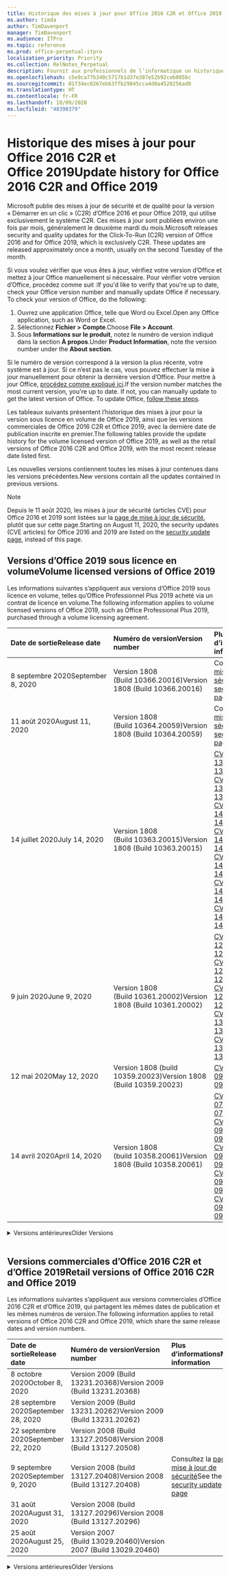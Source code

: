 ```yaml
---
title: Historique des mises à jour pour Office 2016 C2R et Office 2019
ms.author: timda
author: TimDavenport
manager: TimDavenport
ms.audience: ITPro
ms.topic: reference
ms.prod: office-perpetual-itpro
localization_priority: Priority
ms.collection: RelNotes_Perpetual
description: Fournit aux professionnels de l’informatique un historique des mises à jour pour les versions perpétuelles d’Office 2016 et 2019 qui utilisent la technologie « Démarrer en un clic » (C2R)
ms.openlocfilehash: c5e9ca77b340c5717b1d37e387e52b92ceb0056c
ms.sourcegitcommit: 01f34ec0267eb63ffb29045cca4d0a4520256ad0
ms.translationtype: HT
ms.contentlocale: fr-FR
ms.lasthandoff: 10/09/2020
ms.locfileid: "48398379"
---
```

# <a name="update-history-for-office-2016-c2r-and-office-2019"></a><span data-ttu-id="aa8cd-103">Historique des mises à jour pour Office 2016 C2R et Office 2019</span><span class="sxs-lookup"><span data-stu-id="aa8cd-103">Update history for Office 2016 C2R and Office 2019</span></span>

<span data-ttu-id="aa8cd-p101">Microsoft publie des mises à jour de sécurité et de qualité pour la version « Démarrer en un clic » (C2R) d’Office 2016 et pour Office 2019, qui utilise exclusivement le système C2R. Ces mises à jour sont publiées environ une fois par mois, généralement le deuxième mardi du mois.</span><span class="sxs-lookup"><span data-stu-id="aa8cd-p101">Microsoft releases security and quality updates for the Click-To-Run (C2R) version of Office 2016 and for Office 2019, which is exclusively C2R. These updates are released approximately once a month, usually on the second Tuesday of the month.</span></span>

<span data-ttu-id="aa8cd-p102">Si vous voulez vérifier que vous êtes à jour, vérifiez votre version d’Office et mettez à jour Office manuellement si nécessaire. Pour vérifier votre version d’Office, procédez comme suit :</span><span class="sxs-lookup"><span data-stu-id="aa8cd-p102">If you'd like to verify that you're up to date, check your Office version number and manually update Office if necessary. To check your version of Office, do the following:</span></span>

  1.    <span data-ttu-id="aa8cd-108">Ouvrez une application Office, telle que Word ou Excel.</span><span class="sxs-lookup"><span data-stu-id="aa8cd-108">Open any Office application, such as Word or Excel.</span></span>
  2.    <span data-ttu-id="aa8cd-109">Sélectionnez **Fichier > Compte**.</span><span class="sxs-lookup"><span data-stu-id="aa8cd-109">Choose **File > Account**.</span></span>
  3.    <span data-ttu-id="aa8cd-110">Sous **Informations sur le produit**, notez le numéro de version indiqué dans la section **À propos**.</span><span class="sxs-lookup"><span data-stu-id="aa8cd-110">Under **Product Information**, note the version number under the **About section**.</span></span>

<span data-ttu-id="aa8cd-p103">Si le numéro de version correspond à la version la plus récente, votre système est à jour. Si ce n’est pas le cas, vous pouvez effectuer la mise à jour manuellement pour obtenir la dernière version d’Office. Pour mettre à jour Office, [procédez comme expliqué ici](https://support.office.com/article/2ab296f3-7f03-43a2-8e50-46de917611c5).</span><span class="sxs-lookup"><span data-stu-id="aa8cd-p103">If the version number matches the most current version, you're up to date. If not, you can manually update to get the latest version of Office. To update Office, [follow these steps](https://support.office.com/article/2ab296f3-7f03-43a2-8e50-46de917611c5).</span></span>


<span data-ttu-id="aa8cd-114">Les tableaux suivants présentent l’historique des mises à jour pour la version sous licence en volume de Office 2019, ainsi que les versions commerciales de Office 2016 C2R et Office 2019, avec la dernière date de publication inscrite en premier.</span><span class="sxs-lookup"><span data-stu-id="aa8cd-114">The following tables provide the update history for the volume licensed version of Office 2019, as well as the retail versions of Office 2016 C2R and Office 2019, with the most recent release date listed first.</span></span>

<span data-ttu-id="aa8cd-115">Les nouvelles versions contiennent toutes les mises à jour contenues dans les versions précédentes.</span><span class="sxs-lookup"><span data-stu-id="aa8cd-115">New versions contain all the updates contained in previous versions.</span></span>


 > [!NOTE]
> <span data-ttu-id="aa8cd-116">Depuis le 11 août 2020, les mises à jour de sécurité (articles CVE) pour Office 2016 et 2019 sont listées sur la [page de mise à jour de sécurité](https://docs.microsoft.com/officeupdates/microsoft365-apps-security-updates), plutôt que sur cette page.</span><span class="sxs-lookup"><span data-stu-id="aa8cd-116">Starting on August 11, 2020, the security updates (CVE articles) for Office 2016 and 2019 are listed on the [security update page](https://docs.microsoft.com/officeupdates/microsoft365-apps-security-updates), instead of this page.</span></span> 


## <a name="volume-licensed-versions-of-office-2019"></a><span data-ttu-id="aa8cd-117">Versions d’Office 2019 sous licence en volume</span><span class="sxs-lookup"><span data-stu-id="aa8cd-117">Volume licensed versions of Office 2019</span></span>
<span data-ttu-id="aa8cd-118">Les informations suivantes s’appliquent aux versions d’Office 2019 sous licence en volume, telles qu’Office Professionnel Plus 2019 acheté via un contrat de licence en volume.</span><span class="sxs-lookup"><span data-stu-id="aa8cd-118">The following information applies to volume licensed versions of Office 2019, such as Office Professional Plus 2019, purchased through a volume licensing agreement.</span></span>

[//]: # (NE PAS SUPPRIMER LE DÉBUT DU TABLEAU VL)


|<span data-ttu-id="aa8cd-120">**Date de sortie**</span><span class="sxs-lookup"><span data-stu-id="aa8cd-120">**Release date**</span></span>|<span data-ttu-id="aa8cd-121">**Numéro de version**</span><span class="sxs-lookup"><span data-stu-id="aa8cd-121">**Version number**</span></span>|<span data-ttu-id="aa8cd-122">**Plus d’informations**</span><span class="sxs-lookup"><span data-stu-id="aa8cd-122">**More information**</span></span>|
|:-----|:-----|:-----|
|<span data-ttu-id="aa8cd-123">8 septembre 2020</span><span class="sxs-lookup"><span data-stu-id="aa8cd-123">September 8, 2020</span></span>|<span data-ttu-id="aa8cd-124">Version 1808 (Build 10366.20016)</span><span class="sxs-lookup"><span data-stu-id="aa8cd-124">Version 1808 (Build 10366.20016)</span></span>|<span data-ttu-id="aa8cd-125">Consultez la [page mise à jour de sécurité](https://docs.microsoft.com/officeupdates/microsoft365-apps-security-updates)</span><span class="sxs-lookup"><span data-stu-id="aa8cd-125">See the [security update page](https://docs.microsoft.com/officeupdates/microsoft365-apps-security-updates)</span></span> |
|<span data-ttu-id="aa8cd-126">11 août 2020</span><span class="sxs-lookup"><span data-stu-id="aa8cd-126">August 11, 2020</span></span>|<span data-ttu-id="aa8cd-127">Version 1808 (Build 10364.20059)</span><span class="sxs-lookup"><span data-stu-id="aa8cd-127">Version 1808 (Build 10364.20059)</span></span>|<span data-ttu-id="aa8cd-128">Consultez la [page mise à jour de sécurité](https://docs.microsoft.com/officeupdates/microsoft365-apps-security-updates)</span><span class="sxs-lookup"><span data-stu-id="aa8cd-128">See the [security update page](https://docs.microsoft.com/officeupdates/microsoft365-apps-security-updates)</span></span> |
|<span data-ttu-id="aa8cd-129">14 juillet 2020</span><span class="sxs-lookup"><span data-stu-id="aa8cd-129">July 14, 2020</span></span>   |<span data-ttu-id="aa8cd-130">Version 1808 (Build 10363.20015)</span><span class="sxs-lookup"><span data-stu-id="aa8cd-130">Version 1808 (Build 10363.20015)</span></span>  |[<span data-ttu-id="aa8cd-131">CVE-2020-1342</span><span class="sxs-lookup"><span data-stu-id="aa8cd-131">CVE-2020-1342</span></span>](https://portal.msrc.microsoft.com/fr-FR/security-guidance/advisory/CVE-2020-1342) <br/>[<span data-ttu-id="aa8cd-132">CVE-2020-1349</span><span class="sxs-lookup"><span data-stu-id="aa8cd-132">CVE-2020-1349</span></span>](https://portal.msrc.microsoft.com/fr-FR/security-guidance/advisory/CVE-2020-1349) <br/>[<span data-ttu-id="aa8cd-133">CVE-2020-1445</span><span class="sxs-lookup"><span data-stu-id="aa8cd-133">CVE-2020-1445</span></span>](https://portal.msrc.microsoft.com/fr-FR/security-guidance/advisory/CVE-2020-1445) <br/>[<span data-ttu-id="aa8cd-134">CVE-2020-1446</span><span class="sxs-lookup"><span data-stu-id="aa8cd-134">CVE-2020-1446</span></span>](https://portal.msrc.microsoft.com/fr-FR/security-guidance/advisory/CVE-2020-1446) <br/>[<span data-ttu-id="aa8cd-135">CVE-2020-1447</span><span class="sxs-lookup"><span data-stu-id="aa8cd-135">CVE-2020-1447</span></span>](https://portal.msrc.microsoft.com/fr-FR/security-guidance/advisory/CVE-2020-1447) <br/>[<span data-ttu-id="aa8cd-136">CVE-2020-1448</span><span class="sxs-lookup"><span data-stu-id="aa8cd-136">CVE-2020-1448</span></span>](https://portal.msrc.microsoft.com/fr-FR/security-guidance/advisory/CVE-2020-1448) <br/>[<span data-ttu-id="aa8cd-137">CVE-2020-1449</span><span class="sxs-lookup"><span data-stu-id="aa8cd-137">CVE-2020-1449</span></span>](https://portal.msrc.microsoft.com/fr-FR/security-guidance/advisory/CVE-2020-1449) <br/>|
|<span data-ttu-id="aa8cd-138">9 juin 2020</span><span class="sxs-lookup"><span data-stu-id="aa8cd-138">June 9, 2020</span></span>   |<span data-ttu-id="aa8cd-139">Version 1808 (Build 10361.20002)</span><span class="sxs-lookup"><span data-stu-id="aa8cd-139">Version 1808 (Build 10361.20002)</span></span>  |[<span data-ttu-id="aa8cd-140">CVE-2020-1225</span><span class="sxs-lookup"><span data-stu-id="aa8cd-140">CVE-2020-1225</span></span>](https://portal.msrc.microsoft.com/fr-FR/security-guidance/advisory/CVE-2020-1225) <br/> [<span data-ttu-id="aa8cd-141">CVE-2020-1226</span><span class="sxs-lookup"><span data-stu-id="aa8cd-141">CVE-2020-1226</span></span>](https://portal.msrc.microsoft.com/fr-FR/security-guidance/advisory/CVE-2020-1226) <br/>[<span data-ttu-id="aa8cd-142">CVE-2020-1229</span><span class="sxs-lookup"><span data-stu-id="aa8cd-142">CVE-2020-1229</span></span>](https://portal.msrc.microsoft.com/fr-FR/security-guidance/advisory/CVE-2020-1229) <br/>[<span data-ttu-id="aa8cd-143">CVE-2020-1321</span><span class="sxs-lookup"><span data-stu-id="aa8cd-143">CVE-2020-1321</span></span>](https://portal.msrc.microsoft.com/fr-FR/security-guidance/advisory/CVE-2020-1321) <br/>[<span data-ttu-id="aa8cd-144">CVE-2020-1322</span><span class="sxs-lookup"><span data-stu-id="aa8cd-144">CVE-2020-1322</span></span>](https://portal.msrc.microsoft.com/fr-FR/security-guidance/advisory/CVE-2020-1322) <br/>|
|<span data-ttu-id="aa8cd-145">12 mai 2020</span><span class="sxs-lookup"><span data-stu-id="aa8cd-145">May 12, 2020</span></span>   |<span data-ttu-id="aa8cd-146">Version 1808 (build 10359.20023)</span><span class="sxs-lookup"><span data-stu-id="aa8cd-146">Version 1808 (Build 10359.20023)</span></span>  |[<span data-ttu-id="aa8cd-147">CVE-2020-0901</span><span class="sxs-lookup"><span data-stu-id="aa8cd-147">CVE-2020-0901</span></span>](https://portal.msrc.microsoft.com/fr-FR/security-guidance/advisory/CVE-2020-0901) <br/> |
|<span data-ttu-id="aa8cd-148">14 avril 2020</span><span class="sxs-lookup"><span data-stu-id="aa8cd-148">April 14, 2020</span></span>   |<span data-ttu-id="aa8cd-149">Version 1808 (build 10358.20061)</span><span class="sxs-lookup"><span data-stu-id="aa8cd-149">Version 1808 (Build 10358.20061)</span></span>  |[<span data-ttu-id="aa8cd-150">CVE-2020-0760</span><span class="sxs-lookup"><span data-stu-id="aa8cd-150">CVE-2020-0760</span></span>](https://portal.msrc.microsoft.com/fr-FR/security-guidance/advisory/CVE-2020-0760) <br/> [<span data-ttu-id="aa8cd-151">CVE-2020-0906</span><span class="sxs-lookup"><span data-stu-id="aa8cd-151">CVE-2020-0906</span></span>](https://portal.msrc.microsoft.com/fr-FR/security-guidance/advisory/CVE-2020-0906) <br/> [<span data-ttu-id="aa8cd-152">CVE-2020-0961</span><span class="sxs-lookup"><span data-stu-id="aa8cd-152">CVE-2020-0961</span></span>](https://portal.msrc.microsoft.com/fr-FR/security-guidance/advisory/CVE-2020-0961) <br/> [<span data-ttu-id="aa8cd-153">CVE-2020-0980</span><span class="sxs-lookup"><span data-stu-id="aa8cd-153">CVE-2020-0980</span></span>](https://portal.msrc.microsoft.com/fr-FR/security-guidance/advisory/CVE-2020-0980) <br/>[<span data-ttu-id="aa8cd-154">CVE-2020-0991</span><span class="sxs-lookup"><span data-stu-id="aa8cd-154">CVE-2020-0991</span></span>](https://portal.msrc.microsoft.com/fr-FR/security-guidance/advisory/CVE-2020-0991) <br/> |


[//]: # (NE PAS SUPPRIMER LA FIN DU TABLEAU VL)

<details>
<summary><span data-ttu-id="aa8cd-156">Versions antérieures</span><span class="sxs-lookup"><span data-stu-id="aa8cd-156">Older Versions</span></span></summary>
 

[//]: # (NE PAS SUPPRIMER LE DÉBUT DE L’ANCIEN TABLEAU VL)


|<span data-ttu-id="aa8cd-158">**Date de sortie**</span><span class="sxs-lookup"><span data-stu-id="aa8cd-158">**Release date**</span></span>|<span data-ttu-id="aa8cd-159">**Numéro de version**</span><span class="sxs-lookup"><span data-stu-id="aa8cd-159">**Version number**</span></span>|<span data-ttu-id="aa8cd-160">**Plus d’informations**</span><span class="sxs-lookup"><span data-stu-id="aa8cd-160">**More information**</span></span>|
|:-----|:-----|:-----|
|<span data-ttu-id="aa8cd-161">10 mars 2020</span><span class="sxs-lookup"><span data-stu-id="aa8cd-161">March 10, 2020</span></span>   |<span data-ttu-id="aa8cd-162">Version 1808 (Build 10357.20081)</span><span class="sxs-lookup"><span data-stu-id="aa8cd-162">Version 1808 (Build 10357.20081)</span></span>  |[<span data-ttu-id="aa8cd-163">CVE-2020-0850</span><span class="sxs-lookup"><span data-stu-id="aa8cd-163">CVE-2020-0850</span></span>](https://portal.msrc.microsoft.com/fr-FR/security-guidance/advisory/CVE-2020-0850) <br/> [<span data-ttu-id="aa8cd-164">CVE-2020-0852</span><span class="sxs-lookup"><span data-stu-id="aa8cd-164">CVE-2020-0852</span></span>](https://portal.msrc.microsoft.com/fr-FR/security-guidance/advisory/CVE-2020-0852) <br/> [<span data-ttu-id="aa8cd-165">CVE-2020-0892</span><span class="sxs-lookup"><span data-stu-id="aa8cd-165">CVE-2020-0892</span></span>](https://portal.msrc.microsoft.com/fr-FR/security-guidance/advisory/CVE-2020-0892) <br/>  |
|<span data-ttu-id="aa8cd-166">11 février 2020</span><span class="sxs-lookup"><span data-stu-id="aa8cd-166">February 11, 2020</span></span>   |<span data-ttu-id="aa8cd-167">Version 1808 (build 10356.20006)</span><span class="sxs-lookup"><span data-stu-id="aa8cd-167">Version 1808 (Build 10356.20006)</span></span>  |[<span data-ttu-id="aa8cd-168">CVE-2020-0696</span><span class="sxs-lookup"><span data-stu-id="aa8cd-168">CVE-2020-0696</span></span>](https://portal.msrc.microsoft.com/fr-FR/security-guidance/advisory/CVE-2020-0696) <br/> [<span data-ttu-id="aa8cd-169">CVE-2020-0759</span><span class="sxs-lookup"><span data-stu-id="aa8cd-169">CVE-2020-0759</span></span>](https://portal.msrc.microsoft.com/fr-FR/security-guidance/advisory/CVE-2020-0759) <br/>  |


[//]: # (NE PAS SUPPRIMER LA FIN DE L’ANCIEN TABLEAU VL)

</details>


<br/>

## <a name="retail-versions-of-office-2016-c2r-and-office-2019"></a><span data-ttu-id="aa8cd-171">Versions commerciales d’Office 2016 C2R et d’Office 2019</span><span class="sxs-lookup"><span data-stu-id="aa8cd-171">Retail versions of Office 2016 C2R and Office 2019</span></span>
<span data-ttu-id="aa8cd-172">Les informations suivantes s’appliquent aux versions commerciales d’Office 2016 C2R et d’Office 2019, qui partagent les mêmes dates de publication et les mêmes numéros de version.</span><span class="sxs-lookup"><span data-stu-id="aa8cd-172">The following information applies to retail versions of Office 2016 C2R and Office 2019, which share the same release dates and version numbers.</span></span>

[//]: # (NE PAS SUPPRIMER LE DÉBUT DU TABLEAU DE VENTE AU DÉTAIL)


|<span data-ttu-id="aa8cd-174">**Date de sortie**</span><span class="sxs-lookup"><span data-stu-id="aa8cd-174">**Release date**</span></span>|<span data-ttu-id="aa8cd-175">**Numéro de version**</span><span class="sxs-lookup"><span data-stu-id="aa8cd-175">**Version number**</span></span>|<span data-ttu-id="aa8cd-176">**Plus d’informations**</span><span class="sxs-lookup"><span data-stu-id="aa8cd-176">**More information**</span></span>|
|:-----|:-----|:-----|
|<span data-ttu-id="aa8cd-177">8 octobre 2020</span><span class="sxs-lookup"><span data-stu-id="aa8cd-177">October 8, 2020</span></span>|<span data-ttu-id="aa8cd-178">Version 2009 (Build 13231.20368)</span><span class="sxs-lookup"><span data-stu-id="aa8cd-178">Version 2009 (Build 13231.20368)</span></span>| |
|<span data-ttu-id="aa8cd-179">28 septembre 2020</span><span class="sxs-lookup"><span data-stu-id="aa8cd-179">September 28, 2020</span></span>|<span data-ttu-id="aa8cd-180">Version 2009 (Build 13231.20262)</span><span class="sxs-lookup"><span data-stu-id="aa8cd-180">Version 2009 (Build 13231.20262)</span></span>| |
|<span data-ttu-id="aa8cd-181">22 septembre 2020</span><span class="sxs-lookup"><span data-stu-id="aa8cd-181">September 22, 2020</span></span>|<span data-ttu-id="aa8cd-182">Version 2008 (Build 13127.20508)</span><span class="sxs-lookup"><span data-stu-id="aa8cd-182">Version 2008 (Build 13127.20508)</span></span>| |
|<span data-ttu-id="aa8cd-183">9 septembre 2020</span><span class="sxs-lookup"><span data-stu-id="aa8cd-183">September 9, 2020</span></span>|<span data-ttu-id="aa8cd-184">Version 2008 (build 13127.20408)</span><span class="sxs-lookup"><span data-stu-id="aa8cd-184">Version 2008 (Build 13127.20408)</span></span>|<span data-ttu-id="aa8cd-185">Consultez la [page mise à jour de sécurité](https://docs.microsoft.com/officeupdates/microsoft365-apps-security-updates)</span><span class="sxs-lookup"><span data-stu-id="aa8cd-185">See the [security update page](https://docs.microsoft.com/officeupdates/microsoft365-apps-security-updates)</span></span> |
|<span data-ttu-id="aa8cd-186">31 août 2020</span><span class="sxs-lookup"><span data-stu-id="aa8cd-186">August 31, 2020</span></span>|<span data-ttu-id="aa8cd-187">Version 2008 (build 13127.20296)</span><span class="sxs-lookup"><span data-stu-id="aa8cd-187">Version 2008 (Build 13127.20296)</span></span>| |
|<span data-ttu-id="aa8cd-188">25 août 2020</span><span class="sxs-lookup"><span data-stu-id="aa8cd-188">August 25, 2020</span></span>|<span data-ttu-id="aa8cd-189">Version 2007 (Build 13029.20460)</span><span class="sxs-lookup"><span data-stu-id="aa8cd-189">Version 2007 (Build 13029.20460)</span></span>| |


[//]: # (NE PAS SUPPRIMER LA FIN DU TABLEAU DE VENTE AU DÉTAIL)

<details>
<summary><span data-ttu-id="aa8cd-191">Versions antérieures</span><span class="sxs-lookup"><span data-stu-id="aa8cd-191">Older Versions</span></span></summary>
 

[//]: # (NE PAS SUPPRIMER LE DÉBUT DE L’ANCIEN TABLEAU DE VENTE AU DÉTAIL)


|<span data-ttu-id="aa8cd-193">**Date de sortie**</span><span class="sxs-lookup"><span data-stu-id="aa8cd-193">**Release date**</span></span>|<span data-ttu-id="aa8cd-194">**Numéro de version**</span><span class="sxs-lookup"><span data-stu-id="aa8cd-194">**Version number**</span></span>|<span data-ttu-id="aa8cd-195">**Plus d’informations**</span><span class="sxs-lookup"><span data-stu-id="aa8cd-195">**More information**</span></span>|
|:-----|:-----|:-----|
|<span data-ttu-id="aa8cd-196">11 août 2020</span><span class="sxs-lookup"><span data-stu-id="aa8cd-196">August 11, 2020</span></span>|<span data-ttu-id="aa8cd-197">Version 2007 (Build 13029.20344)</span><span class="sxs-lookup"><span data-stu-id="aa8cd-197">Version 2007 (Build 13029.20344)</span></span>|<span data-ttu-id="aa8cd-198">Consultez la [page mise à jour de sécurité](https://docs.microsoft.com/officeupdates/microsoft365-apps-security-updates)</span><span class="sxs-lookup"><span data-stu-id="aa8cd-198">See the [security update page](https://docs.microsoft.com/officeupdates/microsoft365-apps-security-updates)</span></span> |
|<span data-ttu-id="aa8cd-199">30 juillet 2020</span><span class="sxs-lookup"><span data-stu-id="aa8cd-199">July 30, 2020</span></span>|<span data-ttu-id="aa8cd-200">Version 2007 (build 13029.20308)</span><span class="sxs-lookup"><span data-stu-id="aa8cd-200">Version 2007 (Build 13029.20308)</span></span>  |<span data-ttu-id="aa8cd-201">Diverses résolutions de bogues et de performances.</span><span class="sxs-lookup"><span data-stu-id="aa8cd-201">Various bug and performance fixes.</span></span>  <br/>  |
|<span data-ttu-id="aa8cd-202">28 juillet 2020</span><span class="sxs-lookup"><span data-stu-id="aa8cd-202">July 28, 2020</span></span>|<span data-ttu-id="aa8cd-203">Version 2006 (Build 13001.20498)</span><span class="sxs-lookup"><span data-stu-id="aa8cd-203">Version 2006 (Build 13001.20498)</span></span>  |<span data-ttu-id="aa8cd-204">Diverses résolutions de bogues et de performances.</span><span class="sxs-lookup"><span data-stu-id="aa8cd-204">Various bug and performance fixes.</span></span>  <br/>  |
|<span data-ttu-id="aa8cd-205">14 juillet 2020</span><span class="sxs-lookup"><span data-stu-id="aa8cd-205">July 14, 2020</span></span>|<span data-ttu-id="aa8cd-206">Version 2006 (Build 13001.20384)</span><span class="sxs-lookup"><span data-stu-id="aa8cd-206">Version 2006 (Build 13001.20384)</span></span>  |[<span data-ttu-id="aa8cd-207">CVE-2020-1342</span><span class="sxs-lookup"><span data-stu-id="aa8cd-207">CVE-2020-1342</span></span>](https://portal.msrc.microsoft.com/fr-FR/security-guidance/advisory/CVE-2020-1342) <br/>[<span data-ttu-id="aa8cd-208">CVE-2020-1349</span><span class="sxs-lookup"><span data-stu-id="aa8cd-208">CVE-2020-1349</span></span>](https://portal.msrc.microsoft.com/fr-FR/security-guidance/advisory/CVE-2020-1349) <br/>[<span data-ttu-id="aa8cd-209">CVE-2020-1445</span><span class="sxs-lookup"><span data-stu-id="aa8cd-209">CVE-2020-1445</span></span>](https://portal.msrc.microsoft.com/fr-FR/security-guidance/advisory/CVE-2020-1445) <br/>[<span data-ttu-id="aa8cd-210">CVE-2020-1446</span><span class="sxs-lookup"><span data-stu-id="aa8cd-210">CVE-2020-1446</span></span>](https://portal.msrc.microsoft.com/fr-FR/security-guidance/advisory/CVE-2020-1446) <br/>[<span data-ttu-id="aa8cd-211">CVE-2020-1447</span><span class="sxs-lookup"><span data-stu-id="aa8cd-211">CVE-2020-1447</span></span>](https://portal.msrc.microsoft.com/fr-FR/security-guidance/advisory/CVE-2020-1447) <br/>[<span data-ttu-id="aa8cd-212">CVE-2020-1449</span><span class="sxs-lookup"><span data-stu-id="aa8cd-212">CVE-2020-1449</span></span>](https://portal.msrc.microsoft.com/fr-FR/security-guidance/advisory/CVE-2020-1449) <br/>[<span data-ttu-id="aa8cd-213">CVE-2020-1458</span><span class="sxs-lookup"><span data-stu-id="aa8cd-213">CVE-2020-1458</span></span>](https://portal.msrc.microsoft.com/fr-FR/security-guidance/advisory/CVE-2020-1458) <br/>|
|<span data-ttu-id="aa8cd-214">30 juin 2020</span><span class="sxs-lookup"><span data-stu-id="aa8cd-214">June 30, 2020</span></span>|<span data-ttu-id="aa8cd-215">Version 2006 (Build 13001.20266)</span><span class="sxs-lookup"><span data-stu-id="aa8cd-215">Version 2006 (Build 13001.20266)</span></span>  |<span data-ttu-id="aa8cd-216">Diverses résolutions de bogues et de performances.</span><span class="sxs-lookup"><span data-stu-id="aa8cd-216">Various bug and performance fixes.</span></span>  <br/>  |
|<span data-ttu-id="aa8cd-217">24 juin 2020</span><span class="sxs-lookup"><span data-stu-id="aa8cd-217">June 24, 2020</span></span>|<span data-ttu-id="aa8cd-218">Version 2005 (Build 12827.20470)</span><span class="sxs-lookup"><span data-stu-id="aa8cd-218">Version 2005 (Build 12827.20470)</span></span>  |<span data-ttu-id="aa8cd-219">Diverses résolutions de bogues et de performances.</span><span class="sxs-lookup"><span data-stu-id="aa8cd-219">Various bug and performance fixes.</span></span>  <br/>  |
|<span data-ttu-id="aa8cd-220">09 juin 2020</span><span class="sxs-lookup"><span data-stu-id="aa8cd-220">June 9, 2020</span></span>|<span data-ttu-id="aa8cd-221">Version 2005 (Build 12827.20336)</span><span class="sxs-lookup"><span data-stu-id="aa8cd-221">Version 2005 (Build 12827.20336)</span></span>  |[<span data-ttu-id="aa8cd-222">CVE-2020-1225</span><span class="sxs-lookup"><span data-stu-id="aa8cd-222">CVE-2020-1225</span></span>](https://portal.msrc.microsoft.com/fr-FR/security-guidance/advisory/CVE-2020-1225)  <br/> [<span data-ttu-id="aa8cd-223">CVE-2020-1226</span><span class="sxs-lookup"><span data-stu-id="aa8cd-223">CVE-2020-1226</span></span>](https://portal.msrc.microsoft.com/fr-FR/security-guidance/advisory/CVE-2020-1226)  <br/> [<span data-ttu-id="aa8cd-224">CVE-2020-1229</span><span class="sxs-lookup"><span data-stu-id="aa8cd-224">CVE-2020-1229</span></span>](https://portal.msrc.microsoft.com/fr-FR/security-guidance/advisory/CVE-2020-1229)  <br/> [<span data-ttu-id="aa8cd-225">CVE-2020-1321</span><span class="sxs-lookup"><span data-stu-id="aa8cd-225">CVE-2020-1321</span></span>](https://portal.msrc.microsoft.com/fr-FR/security-guidance/advisory/CVE-2020-1321)  <br/> [<span data-ttu-id="aa8cd-226">CVE-2020-1322</span><span class="sxs-lookup"><span data-stu-id="aa8cd-226">CVE-2020-1322</span></span>](https://portal.msrc.microsoft.com/fr-FR/security-guidance/advisory/CVE-2020-1322)  <br/>|
|<span data-ttu-id="aa8cd-227">02 juin 2020</span><span class="sxs-lookup"><span data-stu-id="aa8cd-227">June 2, 2020</span></span>|<span data-ttu-id="aa8cd-228">Version 2005 (Build 12827.20268)</span><span class="sxs-lookup"><span data-stu-id="aa8cd-228">Version 2005 (Build 12827.20268)</span></span>  |<span data-ttu-id="aa8cd-229">Diverses résolutions de bogues et de performances.</span><span class="sxs-lookup"><span data-stu-id="aa8cd-229">Various bug and performance fixes.</span></span>  <br/>  |
|<span data-ttu-id="aa8cd-230">21 Mai 2020</span><span class="sxs-lookup"><span data-stu-id="aa8cd-230">May 21, 2020</span></span>|<span data-ttu-id="aa8cd-231">Version 2004 (Build 12730.20352)</span><span class="sxs-lookup"><span data-stu-id="aa8cd-231">Version 2004 (Build 12730.20352)</span></span>  |<span data-ttu-id="aa8cd-232">Diverses résolutions de bogues et de performances.</span><span class="sxs-lookup"><span data-stu-id="aa8cd-232">Various bug and performance fixes.</span></span>  <br/>  |
|<span data-ttu-id="aa8cd-233">12 mai 2020</span><span class="sxs-lookup"><span data-stu-id="aa8cd-233">May 12, 2020</span></span>|<span data-ttu-id="aa8cd-234">Version 2004 (build 12730.20270)</span><span class="sxs-lookup"><span data-stu-id="aa8cd-234">Version 2004 (Build 12730.20270)</span></span>  |[<span data-ttu-id="aa8cd-235">CVE-2020-0901</span><span class="sxs-lookup"><span data-stu-id="aa8cd-235">CVE-2020-0901</span></span>](https://portal.msrc.microsoft.com/fr-FR/security-guidance/advisory/CVE-2020-0901)  <br/>  |
|<span data-ttu-id="aa8cd-236">4 mai 2020</span><span class="sxs-lookup"><span data-stu-id="aa8cd-236">May 4, 2020</span></span>|<span data-ttu-id="aa8cd-237">Version 2004 (Build 12730.20250)</span><span class="sxs-lookup"><span data-stu-id="aa8cd-237">Version 2004 (Build 12730.20250)</span></span>  |[<span data-ttu-id="aa8cd-238">Lien</span><span class="sxs-lookup"><span data-stu-id="aa8cd-238">Link</span></span>](https://support.microsoft.com/office/excel-word-powerpoint-file-becomes-corrupt-when-opening-a-file-that-contains-a-vba-project-or-after-enabling-a-macro-in-an-open-file-ad6ee6ca-db23-4614-a403-282821eb99f6?ui=en-us&rs=en-us&ad=us)<br/>  |
|<span data-ttu-id="aa8cd-239">29 avril 2020</span><span class="sxs-lookup"><span data-stu-id="aa8cd-239">April 29, 2020</span></span>|<span data-ttu-id="aa8cd-240">Version 2004 (Build 12730.20236)</span><span class="sxs-lookup"><span data-stu-id="aa8cd-240">Version 2004 (Build 12730.20236)</span></span>  |<span data-ttu-id="aa8cd-241">Diverses résolutions de bogues et de performances.</span><span class="sxs-lookup"><span data-stu-id="aa8cd-241">Various bug and performance fixes.</span></span> <br/>  |
|<span data-ttu-id="aa8cd-242">15 avril 2020</span><span class="sxs-lookup"><span data-stu-id="aa8cd-242">April 15, 2020</span></span>|<span data-ttu-id="aa8cd-243">Version 2003 (build 12624.20466)</span><span class="sxs-lookup"><span data-stu-id="aa8cd-243">Version 2003 (Build 12624.20466)</span></span>  |<span data-ttu-id="aa8cd-244">Diverses résolutions de bogues et de performances.</span><span class="sxs-lookup"><span data-stu-id="aa8cd-244">Various bug and performance fixes.</span></span> <br/>  |
|<span data-ttu-id="aa8cd-245">14 avril 2020</span><span class="sxs-lookup"><span data-stu-id="aa8cd-245">April 14, 2020</span></span>|<span data-ttu-id="aa8cd-246">Version 2003 (build 12624.20442)</span><span class="sxs-lookup"><span data-stu-id="aa8cd-246">Version 2003 (Build 12624.20442)</span></span>  |[<span data-ttu-id="aa8cd-247">CVE-2020-0760</span><span class="sxs-lookup"><span data-stu-id="aa8cd-247">CVE-2020-0760</span></span>](https://portal.msrc.microsoft.com/fr-FR/security-guidance/advisory/CVE-2020-0760) <br/> [<span data-ttu-id="aa8cd-248">CVE-2020-0906</span><span class="sxs-lookup"><span data-stu-id="aa8cd-248">CVE-2020-0906</span></span>](https://portal.msrc.microsoft.com/fr-FR/security-guidance/advisory/CVE-2020-0906) <br/> [<span data-ttu-id="aa8cd-249">CVE-2020-0961</span><span class="sxs-lookup"><span data-stu-id="aa8cd-249">CVE-2020-0961</span></span>](https://portal.msrc.microsoft.com/fr-FR/security-guidance/advisory/CVE-2020-0961) <br/> [<span data-ttu-id="aa8cd-250">CVE-2020-0979</span><span class="sxs-lookup"><span data-stu-id="aa8cd-250">CVE-2020-0979</span></span>](https://portal.msrc.microsoft.com/fr-FR/security-guidance/advisory/CVE-2020-0979) <br/> [<span data-ttu-id="aa8cd-251">CVE-2020-0980</span><span class="sxs-lookup"><span data-stu-id="aa8cd-251">CVE-2020-0980</span></span>](https://portal.msrc.microsoft.com/fr-FR/security-guidance/advisory/CVE-2020-0980) <br/>[<span data-ttu-id="aa8cd-252">CVE-2020-0991</span><span class="sxs-lookup"><span data-stu-id="aa8cd-252">CVE-2020-0991</span></span>](https://portal.msrc.microsoft.com/fr-FR/security-guidance/advisory/CVE-2020-0991) <br/> |
|<span data-ttu-id="aa8cd-253">31 mars 2020</span><span class="sxs-lookup"><span data-stu-id="aa8cd-253">March 31, 2020</span></span>|<span data-ttu-id="aa8cd-254">Version 2003 (build 12624.20382)</span><span class="sxs-lookup"><span data-stu-id="aa8cd-254">Version 2003 (Build 12624.20382)</span></span>  |<span data-ttu-id="aa8cd-255">Diverses résolutions de bogues et de performances.</span><span class="sxs-lookup"><span data-stu-id="aa8cd-255">Various bug and performance fixes.</span></span> <br/>  |
|<span data-ttu-id="aa8cd-256">25 mars 2020</span><span class="sxs-lookup"><span data-stu-id="aa8cd-256">March 25, 2020</span></span>|<span data-ttu-id="aa8cd-257">Version 2003 (Build 12624.20320)</span><span class="sxs-lookup"><span data-stu-id="aa8cd-257">Version 2003 (Build 12624.20320)</span></span>  |<span data-ttu-id="aa8cd-258">Divers correctifs de bogues et de performances.</span><span class="sxs-lookup"><span data-stu-id="aa8cd-258">Various bug and performance fixes.</span></span> <br/>  |
|<span data-ttu-id="aa8cd-259">10 mars 2020</span><span class="sxs-lookup"><span data-stu-id="aa8cd-259">March 10, 2020</span></span>|<span data-ttu-id="aa8cd-260">Version 2002 (Build 12527.20278)</span><span class="sxs-lookup"><span data-stu-id="aa8cd-260">Version 2002 (Build 12527.20278)</span></span>  |[<span data-ttu-id="aa8cd-261">CVE-2020-0850</span><span class="sxs-lookup"><span data-stu-id="aa8cd-261">CVE-2020-0850</span></span>](https://portal.msrc.microsoft.com/fr-FR/security-guidance/advisory/CVE-2020-0850) <br/> [<span data-ttu-id="aa8cd-262">CVE-2020-0851</span><span class="sxs-lookup"><span data-stu-id="aa8cd-262">CVE-2020-0851</span></span>](https://portal.msrc.microsoft.com/fr-FR/security-guidance/advisory/CVE-2020-0851) <br/> [<span data-ttu-id="aa8cd-263">CVE-2020-0855</span><span class="sxs-lookup"><span data-stu-id="aa8cd-263">CVE-2020-0855</span></span>](https://portal.msrc.microsoft.com/fr-FR/security-guidance/advisory/CVE-2020-0855) <br/> [<span data-ttu-id="aa8cd-264">CVE-2020-0892</span><span class="sxs-lookup"><span data-stu-id="aa8cd-264">CVE-2020-0892</span></span>](https://portal.msrc.microsoft.com/fr-FR/security-guidance/advisory/CVE-2020-0892) <br/>  |
|<span data-ttu-id="aa8cd-265">1er mars 2020</span><span class="sxs-lookup"><span data-stu-id="aa8cd-265">March 1, 2020</span></span>   |<span data-ttu-id="aa8cd-266">Version 2002 (Build 12527.20242)</span><span class="sxs-lookup"><span data-stu-id="aa8cd-266">Version 2002 (Build 12527.20242)</span></span>  |<span data-ttu-id="aa8cd-267">Corrige un problème qui empêchait les applications tierces d’envoyer des e-mails depuis Outlook.</span><span class="sxs-lookup"><span data-stu-id="aa8cd-267">Addresses an issue that caused third party applications to be unable to send email from Outlook.</span></span> <br/>  |


[//]: # (NE PAS SUPPRIMER LA FIN DE L’ANCIEN TABLEAU DE VENTE AU DÉTAIL)


</details>






